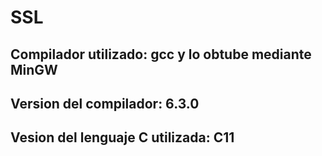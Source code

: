 # SSL
## Compilador utilizado: gcc y lo obtube mediante MinGW
## Version del compilador: 6.3.0
## Vesion del lenguaje C utilizada: C11
